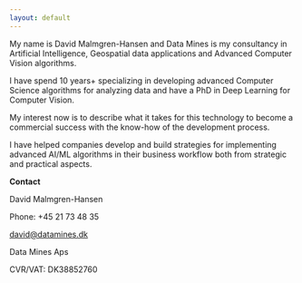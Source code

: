 ```yaml
---
layout: default
---
```


My name is David Malmgren-Hansen and Data Mines is my consultancy in Artificial Intelligence, Geospatial data applications and Advanced Computer Vision algorithms.

I have spend 10 years+ specializing in developing advanced Computer Science algorithms for analyzing data and have a PhD in Deep Learning for Computer Vision.

My interest now is to describe what it takes for this technology to become a commercial success with the know-how of the development process. 

I have helped companies develop and build strategies for implementing advanced AI/ML algorithms in their business workflow both from strategic and practical aspects.



**Contact**

David Malmgren-Hansen

Phone: +45 21 73 48 35

david@datamines.dk

Data Mines Aps

CVR/VAT: DK38852760
